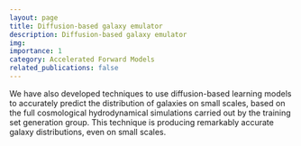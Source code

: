 ```yaml
---
layout: page
title: Diffusion-based galaxy emulator
description: Diffusion-based galaxy emulator
img:
importance: 1
category: Accelerated Forward Models
related_publications: false
---
```


We have also developed techniques to use diffusion-based learning models to accurately predict the distribution of galaxies on small scales, based on the full cosmological hydrodynamical simulations carried out by the training set generation group. This technique is producing remarkably accurate galaxy distributions, even on small scales.

